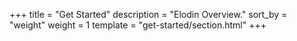 +++
title = "Get Started"
description = "Elodin Overview."
sort_by = "weight"
weight = 1
template = "get-started/section.html"
+++
